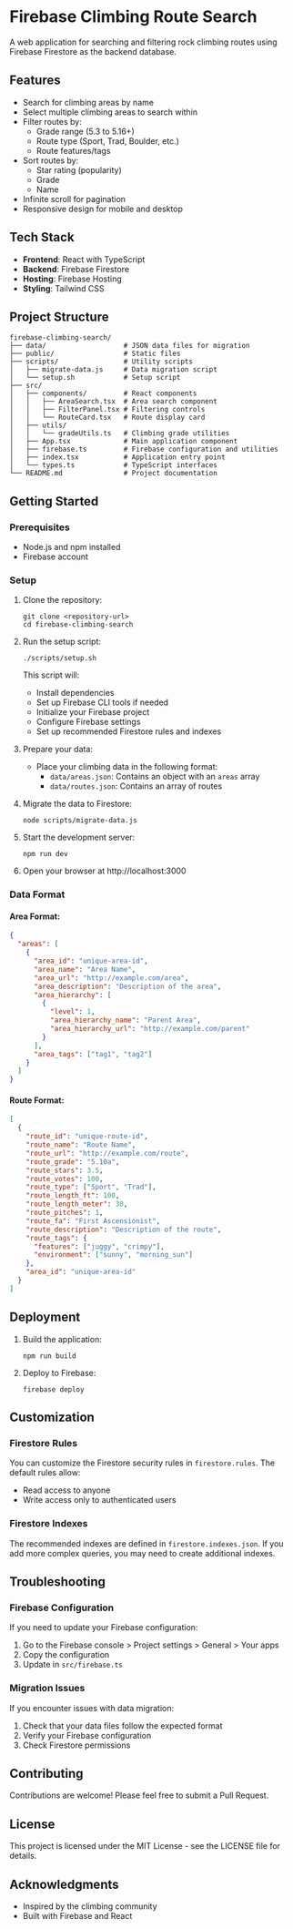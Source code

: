 # Firebase Climbing Route Search

A web application for searching and filtering rock climbing routes using Firebase Firestore as the backend database.

## Features

- Search for climbing areas by name
- Select multiple climbing areas to search within
- Filter routes by:
  - Grade range (5.3 to 5.16+)
  - Route type (Sport, Trad, Boulder, etc.)
  - Route features/tags
- Sort routes by:
  - Star rating (popularity)
  - Grade 
  - Name
- Infinite scroll for pagination
- Responsive design for mobile and desktop

## Tech Stack

- **Frontend**: React with TypeScript
- **Backend**: Firebase Firestore
- **Hosting**: Firebase Hosting
- **Styling**: Tailwind CSS

## Project Structure

```
firebase-climbing-search/
├── data/                   # JSON data files for migration
├── public/                 # Static files
├── scripts/                # Utility scripts
│   ├── migrate-data.js     # Data migration script
│   └── setup.sh            # Setup script
├── src/
│   ├── components/         # React components
│   │   ├── AreaSearch.tsx  # Area search component
│   │   ├── FilterPanel.tsx # Filtering controls
│   │   └── RouteCard.tsx   # Route display card
│   ├── utils/
│   │   └── gradeUtils.ts   # Climbing grade utilities
│   ├── App.tsx             # Main application component
│   ├── firebase.ts         # Firebase configuration and utilities
│   ├── index.tsx           # Application entry point
│   └── types.ts            # TypeScript interfaces
└── README.md               # Project documentation
```

## Getting Started

### Prerequisites

- Node.js and npm installed
- Firebase account

### Setup

1. Clone the repository:
   ```
   git clone <repository-url>
   cd firebase-climbing-search
   ```

2. Run the setup script:
   ```
   ./scripts/setup.sh
   ```
   This script will:
   - Install dependencies
   - Set up Firebase CLI tools if needed
   - Initialize your Firebase project
   - Configure Firebase settings
   - Set up recommended Firestore rules and indexes

3. Prepare your data:
   - Place your climbing data in the following format:
     - `data/areas.json`: Contains an object with an `areas` array
     - `data/routes.json`: Contains an array of routes

4. Migrate the data to Firestore:
   ```
   node scripts/migrate-data.js
   ```

5. Start the development server:
   ```
   npm run dev
   ```

6. Open your browser at http://localhost:3000

### Data Format

#### Area Format:
```json
{
  "areas": [
    {
      "area_id": "unique-area-id",
      "area_name": "Area Name",
      "area_url": "http://example.com/area",
      "area_description": "Description of the area",
      "area_hierarchy": [
        {
          "level": 1,
          "area_hierarchy_name": "Parent Area",
          "area_hierarchy_url": "http://example.com/parent"
        }
      ],
      "area_tags": ["tag1", "tag2"]
    }
  ]
}
```

#### Route Format:
```json
[
  {
    "route_id": "unique-route-id",
    "route_name": "Route Name",
    "route_url": "http://example.com/route",
    "route_grade": "5.10a",
    "route_stars": 3.5,
    "route_votes": 100,
    "route_type": ["Sport", "Trad"],
    "route_length_ft": 100,
    "route_length_meter": 30,
    "route_pitches": 1,
    "route_fa": "First Ascensionist",
    "route_description": "Description of the route",
    "route_tags": {
      "features": ["juggy", "crimpy"],
      "environment": ["sunny", "morning_sun"]
    },
    "area_id": "unique-area-id"
  }
]
```

## Deployment

1. Build the application:
   ```
   npm run build
   ```

2. Deploy to Firebase:
   ```
   firebase deploy
   ```

## Customization

### Firestore Rules

You can customize the Firestore security rules in `firestore.rules`. The default rules allow:
- Read access to anyone
- Write access only to authenticated users

### Firestore Indexes

The recommended indexes are defined in `firestore.indexes.json`. If you add more complex queries, you may need to create additional indexes.

## Troubleshooting

### Firebase Configuration

If you need to update your Firebase configuration:
1. Go to the Firebase console > Project settings > General > Your apps
2. Copy the configuration
3. Update in `src/firebase.ts`

### Migration Issues

If you encounter issues with data migration:
1. Check that your data files follow the expected format
2. Verify your Firebase configuration
3. Check Firestore permissions

## Contributing

Contributions are welcome! Please feel free to submit a Pull Request.

## License

This project is licensed under the MIT License - see the LICENSE file for details.

## Acknowledgments

- Inspired by the climbing community
- Built with Firebase and React 